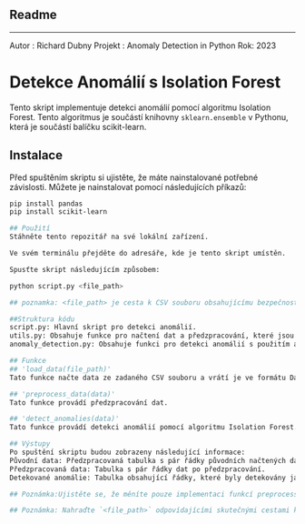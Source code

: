 ## Readme ##
------------
Autor : Richard Dubny
Projekt : Anomaly Detection in Python
Rok: 2023

# Detekce Anomálií s Isolation Forest

Tento skript implementuje detekci anomálií pomocí algoritmu Isolation Forest.
Tento algoritmus je součástí knihovny `sklearn.ensemble` v Pythonu, která je součástí balíčku scikit-learn.

## Instalace

Před spuštěním skriptu si ujistěte, že máte nainstalované potřebné závislosti. 
Můžete je nainstalovat pomocí následujících příkazů:

```bash
pip install pandas
pip install scikit-learn

## Použití
Stáhněte tento repozitář na své lokální zařízení.

Ve svém terminálu přejděte do adresáře, kde je tento skript umístěn.

Spusťte skript následujícím způsobem:

python script.py <file_path>

## poznamka: <file_path> je cesta k CSV souboru obsahujícímu bezpečnostní data.

##Struktura kódu
script.py: Hlavní skript pro detekci anomálií.
utils.py: Obsahuje funkce pro načtení dat a předzpracování, které jsou použity v script.py.
anomaly_detection.py: Obsahuje funkci pro detekci anomálií s použitím algoritmu Isolation Forest.

## Funkce
## 'load_data(file_path)'
Tato funkce načte data ze zadaného CSV souboru a vrátí je ve formátu DataFrame.

## 'preprocess_data(data)'
Tato funkce provádí předzpracování dat. 

## 'detect_anomalies(data)'
Tato funkce provádí detekci anomálií pomocí algoritmu Isolation Forest. 

## Výstupy
Po spuštění skriptu budou zobrazeny následující informace:
Původní data: Předzpracovaná tabulka s pár řádky původních načtených dat.
Předzpracovaná data: Tabulka s pár řádky dat po předzpracování.
Detekované anomálie: Tabulka obsahující řádky, které byly detekovány jako anomálie algoritmem Isolation Forest.

## Poznámka:Ujistěte se, že měníte pouze implementaci funkcí preprocess_data() a detect_anomalies() ve skriptu script.py. Při jakýchkoli úpravách nezapomeňte uložit soubory a spustit skript znovu.

## Poznámka: Nahraďte `<file_path>` odpovídajícími skutečnými cestami k souborům a provedenými 
